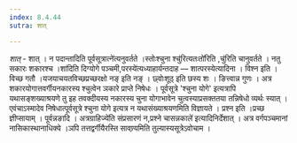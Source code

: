 ```yaml
---
index: 8.4.44
sutra: शात्

---
```

_शात्_ - शात् । न पदान्तादिति पूर्वसूत्रात्ने॑त्यनुवर्तते ।स्तोःश्चुना श्चु॑रित्यतःतो॑रिति ,चु॑रिति चानुवर्तते । नतु सकारः शकारश्च ।शा॑दिति दिग्योगे पञ्चमी,परस्ये॑त्यध्याहार्यन्तदाह — शात्परस्येत्यादिना । विश्न इति । विच्छ गतौ ।यजयाचयतविच्छप्रच्छरक्षो नङ् इति नङ् । छ्वोःशूठ् इति छस्य शः । ङित्त्वान्न गुणः । अत्र शकारयोगात्तवर्गीयनकारस्य श्चुत्वेन ञकारे प्राप्ते निषेधः । पूर्वसूत्रे 'श्चुना योगे' इत्यत्रापि यथासङ्शख्याश्रयणे तु इह तवक्दीयस्य नकारस्य चुना योगाभावेन चुत्वस्याप्रसक्ततया तन्निषेधो व्यर्थः स्यात् । एवंचाऽस्मादेव निषेधात्पूर्वसूत्रे श्चुना योगे इत्यत्र न यथासंख्याश्रयणमिति विज्ञायते । प्रश्न इति ।प्रच्छ ज्ञीप्सायाम् । पूर्वन्नङादि । अत्रग्राहिज्ये॑ति संप्रसारणं न,प्रश्ने चासन्नकाले॑ इत्यादिनिर्देशात् । अत्र वर्गपञ्चमानां नासिकास्थानाधिक्ये ।ञपि तत्तद्वर्गीयैरस्ति सावण्र्यमिति तुल्यास्यसूत्रेऽवोचाम ।